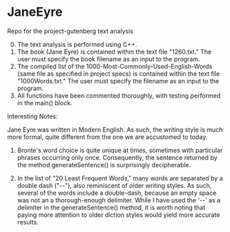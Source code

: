 # JaneEyre
Repo for the project-gutenberg text analysis 

0. The text analysis is performed using C++.
1. The book (Jane Eyre) is contained within the text file "1260.txt." The user must specify the book filename as an input to the program.
2. The compiled list of the 1000-Most-Commonly-Used-English-Words (same file as specified in project specs) is contained within the text file "1000Words.txt." The user must specify the filename as an input to the program.
3. All functions have been commented thoroughly, with testing performed in the main() block.

Interesting Notes: 

Jane Eyre was written in Modern English. As such, the writing style is much more formal, quite different from the one we are accustomed to today.

1. Bronte's word choice is quite unique at times, sometimes with particular phrases occurring only once. 
Consequently, the sentence returned by the method generateSentence() is surprisingly decipherable. 

2. In the list of "20 Least Frequent Words," many words are separated by a double dash ("--"), also reminiscent of older writing styles.
As such, several of the words include a double-dash, because an empty space was not an a thorough-enough delimiter.
While I have used the '--' as a delimiter in the generateSentence() method, it is worth noting that paying more attention to older diction styles would yield more accurate results.



